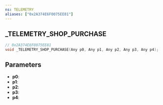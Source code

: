 ```yaml
---
ns: TELEMETRY
aliases: ["0x2A374E6F0075EE81"]
---
```

## _TELEMETRY_SHOP_PURCHASE

```c
// 0x2A374E6F0075EE81
void _TELEMETRY_SHOP_PURCHASE(Any p0, Any p1, Any p2, Any p3, Any p4);
```

## Parameters
* **p0**:
* **p1**:
* **p2**:
* **p3**:
* **p4**:
